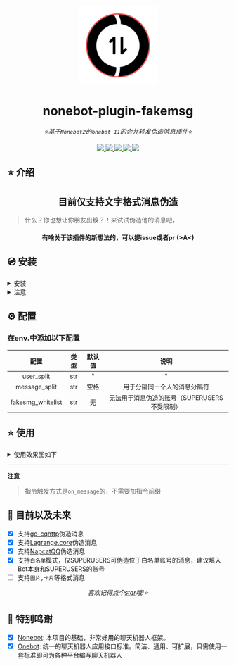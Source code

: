 
<div align="center">
    <a href="https://onebot.adapters.nonebot.dev">
      <img src="./res/logo.png" width="180" height="180" alt="OnebotLogo">
    </a>
  </div>
</div>


<div align="center">

# nonebot-plugin-fakemsg

_⭐基于`Nonebot2`的`onebot 11`的合并转发伪造消息插件⭐_

<a href="https://www.python.org/downloads/release/python-390/" class="badge">
<img src="https://img.shields.io/badge/python-3.8+-blue">
</a>
<a href="" class="badge">
<img src="https://img.shields.io/badge/QQ-1141538825-yellow">
</a>
<a href="https://github.com/Cvandia/nonebot-plugin-fakemsg/blob/main/LICENSE" class="badge">
<img src="https://img.shields.io/badge/license-MIT-blue">
</a>
<a href="https://v2.nonebot.dev/" class="badge">
<img src="https://img.shields.io/badge/nonebot2-2.0.0+-red">
</a>
<a href="https://onebot.adapters.nonebot.dev" class="badge">
<img src="https://img.shields.io/badge/Onebot%2011-2.2.4+-green">
</a>
</div>

## ⭐ 介绍

<div align="center">  

## 目前仅支持文字格式消息伪造
</div>

> 什么？你也想让你朋友出糗？！来试试伪造他的消息吧，



<div align="center">

#### 有啥关于该插件的新想法的，可以提issue或者pr (>A<)

</div>

## 💿 安装

<details>
<summary>安装</summary>

pip 安装

```
pip install nonebot-plugin-fakemsg
```
- 在nonebot的pyproject.toml中的plugins = ["xxx"]添加此插件

nb-cli安装

```
nb plugin install nonebot-plugin-fakemsg -U
```

git clone安装(不推荐)

- 运行
`git clone https://github.com/Cvandia/nonebot-plugin-fakemsg`
- 在运行处
把文件夹`nonebot-plugin-fakemsg`复制到bot根目录下的`src/plugins`(或者你创建bot时的其他名称`xxx/plugins`)

 
 </details>
 
 <details>
 <summary>注意</summary>
 
 推荐镜像站下载
  
 清华源```https://pypi.tuna.tsinghua.edu.cn/simple```
 
 阿里源```https://mirrors.aliyun.com/pypi/simple/```

</details>


## ⚙️ 配置
### 在env.中添加以下配置

|       配置        | 类型  | 默认值 |                     说明                     |
| :---------------: | :---: | :----: | :------------------------------------------: |
|    user_split     |  str  |  "|"   |            不同人伪造消息的分隔符            |
|   message_split   |  str  |  空格  |         用于分隔同一个人的消息分隔符         |
| fakesmg_whitelist |  str  |   无   | 无法用于消息伪造的账号（SUPERUSERS不受限制） |

## ⭐ 使用
<details>
<summary>使用效果图如下</summary>

> 指令如下

![效果图1](./res/test_1.jpg)

> 效果如下

![效果图2](./res/test_2.jpg)

> 效果如下

![效果图3](./res/test_3.jpg)

**支持识别`@xxx`的消息,如`@群友1 说你好啊|@群友2 我很好！`**

</details>

---

**注意**
> 指令触发方式是`on_message`的，不需要加指令前缀

## 🌙 目前以及未来
 - [x] 支持[go-cqhttp](https://github.com/Mrs4s/go-cqhttp)伪造消息
 - [x] 支持[Lagrange.core](https://github.com/LagrangeDev/Lagrange.Core)伪造消息
 - [x] 支持[NapcatQQ](https://github.com/NapNeko/NapCatQQ)伪造消息
 - [x] 支持`白名单`模式，仅SUPERUSERS可伪造位于白名单账号的消息，建议填入Bot本身和SUPERUSERS的账号
 - [ ] 支持`图片,卡片`等格式消息

<div align="center">

_喜欢记得点个[star](https://github.com/Cvandia/nonebot-plugin-fakemsg)哦!⭐_

</div>

## 💝 特别鸣谢

- [x] [Nonebot](https://github.com/nonebot/nonebot2): 本项目的基础，非常好用的聊天机器人框架。
- [x] [Onebot](https://onebot.dev/): 统一的聊天机器人应用接口标准。简洁、通用、可扩展，只需使用一套标准即可为各种平台编写聊天机器人
